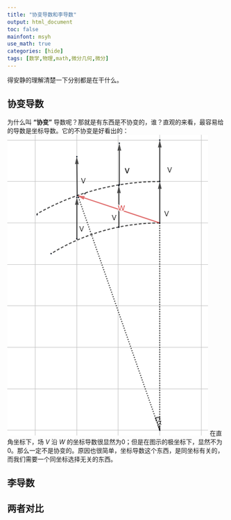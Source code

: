 ```yaml
---
title: "协变导数和李导数"
output: html_document
toc: false
mainfont: msyh
use_math: true
categories: [hide]
tags: [数学,物理,math,微分几何,微分]
---
```

<meta http-equiv='Content-Type' content='text/html; charset=utf-8' />

得安静的理解清楚一下分别都是在干什么。

## 协变导数
为什么叫 **“协变”** 导数呢？那就是有东西是不协变的，谁？直观的来看，最容易给的导数是坐标导数。它的不协变是好看出的：
![](./img/1689750322.png)
在直角坐标下，场 $V$ 沿 $W$ 的坐标导数很显然为$0$；但是在图示的极坐标下，显然不为$0$。那么一定不是协变的。原因也很简单，坐标导数这个东西，是同坐标有关的，而我们需要一个同坐标选择无关的东西。

## 李导数

## 两者对比
